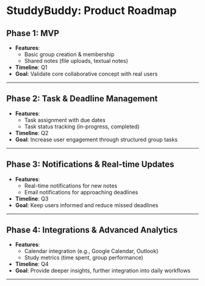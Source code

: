 # StuddyBuddy: Product Roadmap

## Phase 1: MVP
- **Features**:
  - Basic group creation & membership
  - Shared notes (file uploads, textual notes)
- **Timeline**: Q1 
- **Goal**: Validate core collaborative concept with real users

---

## Phase 2: Task & Deadline Management
- **Features**:
  - Task assignment with due dates
  - Task status tracking (in-progress, completed)
- **Timeline**: Q2
- **Goal**: Increase user engagement through structured group tasks

---

## Phase 3: Notifications & Real-time Updates
- **Features**:
  - Real-time notifications for new notes
  - Email notifications for approaching deadlines
- **Timeline**: Q3
- **Goal**: Keep users informed and reduce missed deadlines

---

## Phase 4: Integrations & Advanced Analytics
- **Features**:
  - Calendar integration (e.g., Google Calendar, Outlook)
  - Study metrics (time spent, group performance)
- **Timeline**: Q4
- **Goal**: Provide deeper insights, further integration into daily workflows

---
